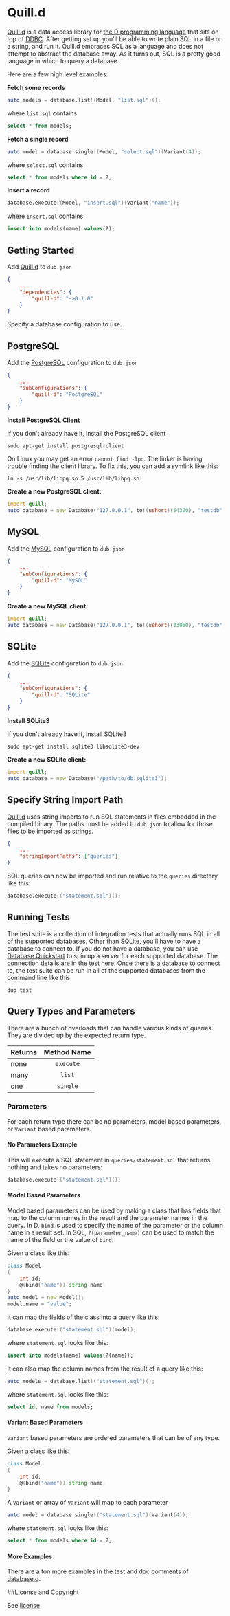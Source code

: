 Quill.d
===================================================================

[Quill.d](https://github.com/chrishalebarnes/quill.d) is a data access library for [the D programming language](http://dlang.org/) that sits on top of [DDBC](https://github.com/buggins/ddbc). After getting set up you'll be able to write plain SQL in a file or a string, and run it. Quill.d embraces SQL as a language and does not attempt to abstract the database away. As it turns out, SQL is a pretty good language in which to query a database.

Here are a few high level examples:

**Fetch some records**
```D
auto models = database.list!(Model, "list.sql")();
```
where `list.sql` contains
```SQL
select * from models;
```

**Fetch a single record**
```D
auto model = database.single!(Model, "select.sql")(Variant(4));
```
where `select.sql` contains
```SQL
select * from models where id = ?;
```
**Insert a record**
```D
database.execute!(Model, "insert.sql")(Variant("name"));
```
where `insert.sql` contains
```SQL
insert into models(name) values(?);
```

## Getting Started
Add [Quill.d](https://github.com/chrishalebarnes/quill.d) to `dub.json`
```json
{
    ...
    "dependencies": {
        "quill-d": "~>0.1.0"
    }
}
```

Specify a database configuration to use.

## PostgreSQL
Add the [PostgreSQL](http://www.postgresql.org/) configuration to `dub.json`
```json
{
    ...
    "subConfigurations": {
        "quill-d": "PostgreSQL"
    }
}
```
**Install PostgreSQL Client**

If you don't already have it, install the PostgreSQL client

`sudo apt-get install postgresql-client`

On Linux you may get an error `cannot find -lpq`. The linker is having trouble finding the client library. To fix this, you can add a symlink like this:

`ln -s /usr/lib/libpq.so.5 /usr/lib/libpq.so`

**Create a new PostgreSQL client:**
```D
import quill;
auto database = new Database("127.0.0.1", to!(ushort)(54320), "testdb", "admin", "password", true);
```
## MySQL
Add the [MySQL](https://www.mysql.com/) configuration to `dub.json`
```json
{
    ...
    "subConfigurations": {
        "quill-d": "MySQL"
    }
}
```
**Create a new MySQL client:**
```D
import quill;
auto database = new Database("127.0.0.1", to!(ushort)(33060), "testdb", "admin", "password");
```
## SQLite
Add the [SQLite](https://www.sqlite.org/) configuration to `dub.json`
```json
{
    ...
    "subConfigurations": {
        "quill-d": "SQLite"
    }
}
```
**Install SQLite3**

If you don't already have it, install SQLite3

`sudo apt-get install sqlite3 libsqlite3-dev`

**Create a new SQLite client:**
```D
import quill;
auto database = new Database("/path/to/db.sqlite3");
```

## Specify String Import Path
[Quill.d](https://github.com/chrishalebarnes/quill.d) uses string imports to run SQL statements in files embedded in the compiled binary. The paths must be added to `dub.json` to allow for those files to be imported as strings.

```json
{
    ...
    "stringImportPaths": ["queries"]
}
```
SQL queries can now be imported and run relative to the `queries` directory like this:
```D
database.execute!("statement.sql")();
```
## Running Tests
The test suite is a collection of integration tests that actually runs SQL in all of the supported databases. Other than SQLite, you'll have to have a database to connect to. If you do not have a database, you can use [Database Quickstart](https://github.com/chrishalebarnes/database-quickstart) to spin up a server for each supported database. The connection details are in the test [here](https://github.com/chrishalebarnes/quill.d/blob/master/source/quill/database.d#L667). Once there is a database to connect to, the test suite can be run in all of the supported databases from the command line like this:

    dub test

## Query Types and Parameters
There are a bunch of overloads that can handle various kinds of queries. They are divided up by the expected return type.

| Returns | Method Name |
| ------  |:-----------:|
| none    | `execute`   |
| many    | `list`      |
| one     | `single`    |

### Parameters
For each return type there can be no parameters, model based parameters, or `Variant` based parameters.

#### No Parameters Example
This will execute a SQL statement in `queries/statement.sql` that returns nothing and takes no parameters:
```D
database.execute!("statement.sql")();
```
#### Model Based Parameters
Model based parameters can be used by making a class that has fields that map to the column names in the result and the parameter names in the query. In D, `bind` is used to specify the name of the parameter or the column name in a result set. In SQL, `?(parameter_name)` can be used to match the name of the field or the value of `bind`.

Given a class like this:
```D
class Model
{
    int id;
    @(bind("name")) string name;
}
auto model = new Model();
model.name = "value";
```

It can map the fields of the class into a query like this:
```D
database.execute!("statement.sql")(model);
```

where `statement.sql` looks like this:
```SQL
insert into models(name) values(?(name));
```
It can also map the column names from the result of a query like this:
```D
auto models = database.list!("statement.sql")();
```
where `statement.sql` looks like this:
```SQL
select id, name from models;
```
#### Variant Based Parameters
`Variant` based parameters are ordered parameters that can be of any type.

Given a class like this:
```D
class Model
{
    int id;
    @(bind("name")) string name;
}
```

A `Variant` or array of `Variant` will map to each parameter
```D
auto model = database.single!("statement.sql")(Variant(4));
```
where `statement.sql` looks like this:
```SQL
select * from models where id = ?;
```
#### More Examples
There are a ton more examples in the test and doc comments of [database.d](https://github.com/chrishalebarnes/quill.d/blob/master/source/quill/database.d).

##License and Copyright

See [license](https://github.com/chrishalebarnes/quill.d/blob/master/license)
